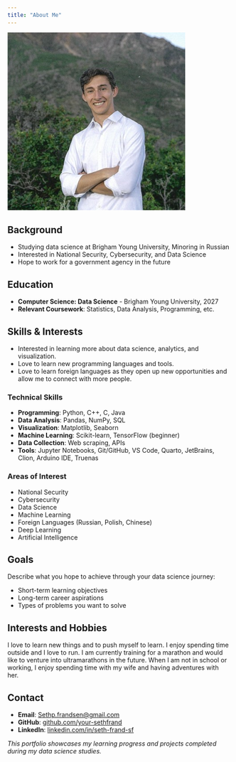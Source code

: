 ```yaml
---
title: "About Me"
---
```


![Seth Frandsen](professional_headshot.jpg)

## Background

- Studying data science at Brigham Young University, Minoring in Russian
- Interested in National Security, Cybersecurity, and Data Science
- Hope to work for a government agency in the future

## Education

- **Computer Science: Data Science** - Brigham Young University, 2027
- **Relevant Coursework**: Statistics, Data Analysis, Programming, etc.

## Skills & Interests
- Interested in learning more about data science, analytics, and visualization.
- Love to learn new programming languages and tools.
- Love to learn foreign languages as they open up new opportunities and allow me to connect with more people.

### Technical Skills
- **Programming**: Python, C++, C, Java
- **Data Analysis**: Pandas, NumPy, SQL
- **Visualization**: Matplotlib, Seaborn
- **Machine Learning**: Scikit-learn, TensorFlow (beginner)
- **Data Collection**: Web scraping, APIs
- **Tools**: Jupyter Notebooks, Git/GitHub, VS Code, Quarto, JetBrains, Clion, Arduino IDE, Truenas

### Areas of Interest
- National Security
- Cybersecurity
- Data Science
- Machine Learning
- Foreign Languages (Russian, Polish, Chinese)
- Deep Learning
- Artificial Intelligence


## Goals

Describe what you hope to achieve through your data science journey:

- Short-term learning objectives
- Long-term career aspirations
- Types of problems you want to solve


## Interests and Hobbies

I love to learn new things and to push myself to learn. I enjoy spending time outside 
and I love to run. I am currently training for a marathon and would like to 
venture into ultramarathons in the future. When I am not in school or working,
I enjoy spending time with my wife and having adventures with her.

## Contact

- **Email**: Sethp.frandsen@gmail.com
- **GitHub**: [github.com/your-sethfrand](https://github.com/sethfrand)
- **LinkedIn**: [linkedin.com/in/seth-frand-sf](https://www.linkedin.com/in/seth-frandsen-sf)


*This portfolio showcases my learning progress and projects completed during my data science studies.*